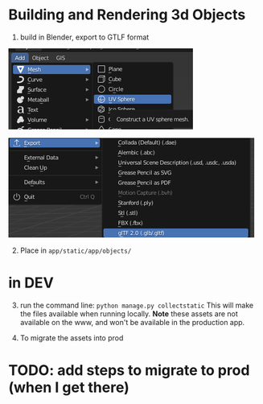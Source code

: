 # Building and Rendering 3d Objects

1. build in Blender, export to GTLF format

![Alt text](../docs/img/create_mesh_sphere.png?raw=true "solar system") 

![Alt text](../docs/img/export_gtlf.png?raw=true "solar system")

2. Place in `app/static/app/objects/`


# in DEV
3. run the command line: `python manage.py collectstatic`
This will make the files available when running locally. **Note** these assets are not available on the www, and won't be available in the production app. 

4. To migrate the assets into prod
# TODO: add steps to migrate to prod (when I get there)

